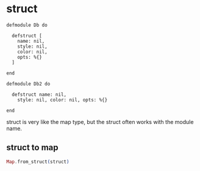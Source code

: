 # struct
```
defmodule Db do

  defstruct [
    name: nil,
    style: nil,
    color: nil,
    opts: %{}
  ]

end

defmodule Db2 do

  defstruct name: nil,
    style: nil, color: nil, opts: %{}

end
```
struct is very like the map type, but the struct often works with the module name.

## struct to map

``` elixir
Map.from_struct(struct)
```
